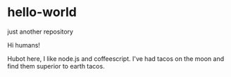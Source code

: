 # hello-world
just another repository

Hi humans!

Hubot here, I like node.js and coffeescript. I've had tacos on the moon and find them superior to earth tacos.

